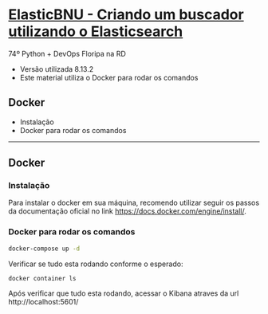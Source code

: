 # [ElasticBNU - Criando um buscador utilizando o Elasticsearch](/kibana/74-python-devops-floripa-na-rd/README.md)
74º Python + DevOps Floripa na RD
- Versão utilizada 8.13.2
- Este material utiliza o Docker para rodar os comandos

## Docker
- Instalação
- Docker para rodar os comandos

---

## Docker

### Instalação

Para instalar o docker em sua máquina, recomendo utilizar seguir os passos da documentação oficial no link https://docs.docker.com/engine/install/.

### Docker para rodar os comandos

```bash
docker-compose up -d
```

Verificar se tudo esta rodando conforme o esperado:
```bash
docker container ls
```

Após verificar que tudo esta rodando, acessar o Kibana atraves da url http://localhost:5601/